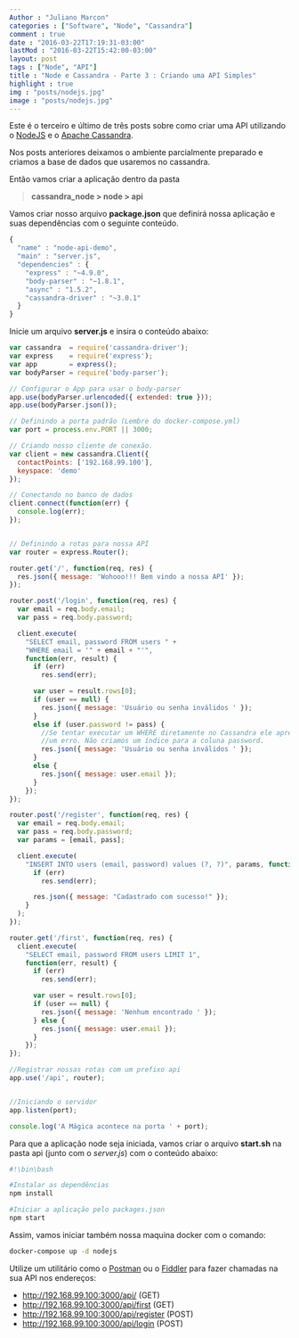 ```yaml
---
Author : "Juliano Marcon"
categories : ["Software", "Node", "Cassandra"]
comment : true
date : "2016-03-22T17:19:31-03:00"
lastMod : "2016-03-22T15:42:00-03:00"
layout: post
tags : ["Node", "API"]
title : "Node e Cassandra - Parte 3 : Criando uma API Simples"
highlight : true
img : "posts/nodejs.jpg"
image : "posts/nodejs.jpg"
---
```


Este é o terceiro e último de três posts sobre como criar uma API utilizando o
[NodeJS](https://nodejs.org) e o [Apache Cassandra](https://cassandra.apache.org).

Nos posts anteriores deixamos o ambiente parcialmente preparado e criamos a
base de dados que usaremos no cassandra.
<!--more-->

Então vamos criar a aplicação dentro da pasta

> **cassandra_node > node > api**

Vamos criar nosso arquivo **package.json** que definirá nossa aplicação e suas
dependências com o seguinte conteúdo.

~~~javascript
{
  "name" : "node-api-demo",
  "main" : "server.js",
  "dependencies" : {
    "express" : "~4.9.0",
    "body-parser" : "~1.8.1",
    "async" : "1.5.2",
    "cassandra-driver" : "~3.0.1"
  }
}
~~~

Inicie um arquivo **server.js** e insira o conteúdo abaixo:

~~~javascript
var cassandra  = require('cassandra-driver');
var express    = require('express');
var app        = express();
var bodyParser = require('body-parser');

// Configurar o App para usar o body-parser
app.use(bodyParser.urlencoded({ extended: true }));
app.use(bodyParser.json());

// Definindo a porta padrão (Lembre do docker-compose.yml)
var port = process.env.PORT || 3000;

// Criando nosso cliente de conexão.
var client = new cassandra.Client({
  contactPoints: ['192.168.99.100'],
  keyspace: 'demo'
});

// Conectando no banco de dados
client.connect(function(err) {
  console.log(err);
});


// Definindo a rotas para nossa API
var router = express.Router();

router.get('/', function(req, res) {
  res.json({ message: 'Wohooo!!! Bem vindo a nossa API' });
});

router.post('/login', function(req, res) {
  var email = req.body.email;
  var pass = req.body.password;

  client.execute(
    "SELECT email, password FROM users " +
    "WHERE email = '" + email + "'",
    function(err, result) {
      if (err)
        res.send(err);

      var user = result.rows[0];
      if (user == null) {
        res.json({ message: 'Usuário ou senha inválidos ' });
      }
      else if (user.password != pass) {
        //Se tentar executar um WHERE diretamente no Cassandra ele apresentará
        //um erro. Não criamos um índice para a coluna password.
        res.json({ message: 'Usuário ou senha inválidos ' });
      }
      else {
        res.json({ message: user.email });
      }
    });
});

router.post('/register', function(req, res) {
  var email = req.body.email;
  var pass = req.body.password;
  var params = [email, pass];

  client.execute(
    "INSERT INTO users (email, password) values (?, ?)", params, function(err) {
      if (err)
        res.send(err);

      res.json({ message: "Cadastrado com sucesso!" });
    }
  );
});

router.get('/first', function(req, res) {
  client.execute(
    "SELECT email, password FROM users LIMIT 1",
    function(err, result) {
      if (err)
        res.send(err);

      var user = result.rows[0];
      if (user == null) {
        res.json({ message: 'Nenhum encontrado ' });
      } else {
        res.json({ message: user.email });
      }
    });
});

//Registrar nossas rotas com um prefixo api
app.use('/api', router);


//Iniciando o servidor
app.listen(port);

console.log('A Mágica acontece na porta ' + port);

~~~

Para que a aplicação node seja iniciada, vamos criar o arquivo **start.sh** na pasta
api (junto com o *server.js*) com o conteúdo abaixo:

~~~bash
#!\bin\bash

#Instalar as dependências
npm install

#Iniciar a aplicação pelo packages.json
npm start
~~~

Assim, vamos iniciar também nossa maquina docker com o comando:

~~~bash
docker-compose up -d nodejs
~~~

Utilize um utilitário como o [Postman](https://www.getpostman.com/) ou o
[Fiddler](http://www.telerik.com/fiddler) para fazer chamadas na sua API nos
endereços:

* <http://192.168.99.100:3000/api/> (GET)
* <http://192.168.99.100:3000/api/first> (GET)
* <http://192.168.99.100:3000/api/register> (POST)
* <http://192.168.99.100:3000/api/login> (POST)
